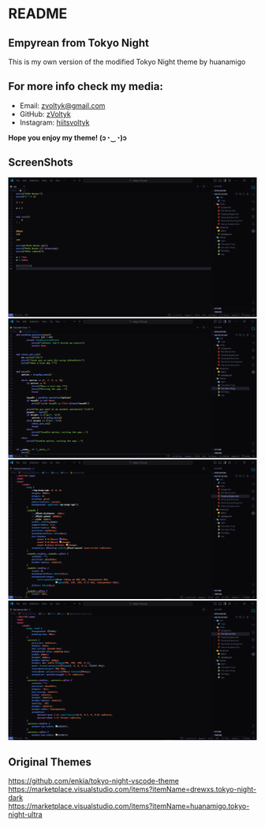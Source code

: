 # README

## Empyrean from Tokyo Night

This is my own version of the modified Tokyo Night theme by huanamigo

## For more info check my media:

- Email: zvoltyk@gmail.com
- GitHub: [zVoltyk](https://github.com/zVoltyk)
- Instagram: [hiitsvoltyk](https://www.instagram.com/hiitsvoltyk)

**Hope you enjoy my theme! (ɔ◔‿◔)ɔ**

## ScreenShots

![Empyrean Python Test](https://github.com/zvoltyk/vscode-theme/blob/main/images/python2.png?raw=true)
![Empyrean Python Example](https://github.com/zvoltyk/vscode-theme/blob/main/images/python1.png?raw=true)
![Empyrean HTML 1](https://github.com/zvoltyk/vscode-theme/blob/main/images/html1.png?raw=true)
![Empyrean HTML 2](https://github.com/zvoltyk/vscode-theme/blob/main/images/html2.png?raw=true)

## Original Themes

https://github.com/enkia/tokyo-night-vscode-theme <br>
https://marketplace.visualstudio.com/items?itemName=drewxs.tokyo-night-dark <br>
https://marketplace.visualstudio.com/items?itemName=huanamigo.tokyo-night-ultra
